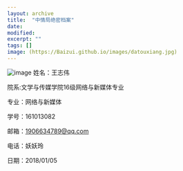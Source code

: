 ```yaml
---
layout: archive
title:  "中情局绝密档案"
date: 
modified:
excerpt: ""
tags: []
image: (https://Baizui.github.io/images/datouxiang.jpg)
---
```

![image](https://Baizui.github.io/images/datouxiang.jpg)
姓名：王志伟


院系:文学与传媒学院16级网络与新媒体专业


专业：网络与新媒体


学号：161013082


邮箱：1906634789@qq.com


电话：妖妖玲


日期：2018/01/05
